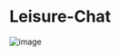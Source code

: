 # Leisure-Chat
![image](https://user-images.githubusercontent.com/70953098/121433916-3a963080-c99a-11eb-8e47-3812d009d0c4.png)
